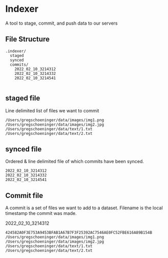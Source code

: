 # Indexer

A tool to stage, commit, and push data to our servers

## File Structure

```
.indexer/
  staged
  synced
  commits/
    2022_02_10_3214312
    2022_02_10_3214332
    2022_02_10_3214541
  
```

## staged file

Line delimited list of files we want to commit

```
/Users/gregschoeninger/data/images/img1.png
/Users/gregschoeninger/data/images/img2.jpg
/Users/gregschoeninger/data/text/1.txt
/Users/gregschoeninger/data/text/2.txt
```

## synced file

Ordered & line delimited file of which commits have been synced. 

```
2022_02_10_3214312
2022_02_10_3214332
2022_02_10_3214541
```

## Commit file

A commit is a set of files we want to add to a dataset. 
Filename is the local timestamp the commit was made. 

2022_02_10_3214312
```
424582A0F3E753A9453BFAB1A67B7F3F25392AC7546AE0FC52FBE616A89B154B
/Users/gregschoeninger/data/images/img1.png
/Users/gregschoeninger/data/images/img2.jpg
/Users/gregschoeninger/data/text/1.txt
/Users/gregschoeninger/data/text/2.txt
```